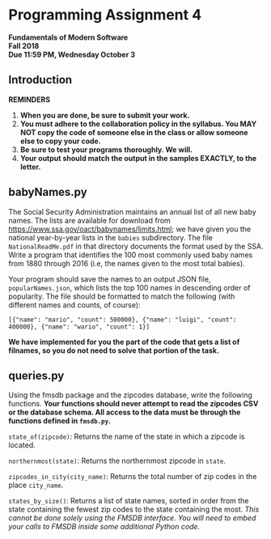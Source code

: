 Programming Assignment 4
================================

**Fundamentals of Modern Software**  
**Fall 2018**  
**Due 11:59 PM, Wednesday October 3**

Introduction
------------


**REMINDERS**

1. **When you are done, be sure to submit your work.**
2. **You must adhere to the collaboration policy in the syllabus. You MAY NOT copy the code of someone else in the class or allow someone else to copy your code.**
3. **Be sure to test your programs thoroughly. We will.**
4. **Your output should match the output in the samples EXACTLY, to the letter.**


babyNames.py
--------

The Social Security Administration maintains an annual list of all new baby names. The lists are available for download from <https://www.ssa.gov/oact/babynames/limits.html>; we have given you the national year-by-year lists in the `babies` subdirectory. The file `NationalReadMe.pdf` in that directory documents the format used by the SSA. Write a program that identifies the 100 most commonly used baby names from 1880 through 2016 (i.e, the names given to the most total babies). 

Your program should save the names to an output JSON file, `popularNames.json`, which lists the top 100 names in descending order of popularity.  The file should be formatted to match the following (with different names and counts, of course):

    [{"name": "mario", "count": 500000}, {"name": "luigi", "count": 400000}, {"name": "wario", "count": 1}]


**We have implemented for you the part of the code that gets a list of filnames, so you do not need to solve that portion of the task.**


queries.py
--------

Using the fmsdb package and the zipcodes database, write the following functions. **Your functions should never attempt to read the zipcodes CSV or the database schema. All access to the data must be through the functions defined in `fmsdb.py`.**

`state_of(zipcode)`: Returns the name of the state in which a zipcode is located.

`northernmost(state)`: Returns the northernmost zipcode in `state`.

`zipcodes_in_city(city_name)`: Returns the total number of zip codes in the place `city_name`.

`states_by_size()`: Returns a list of state names, sorted in order from the state containing the fewest zip codes to the state containing the most. _This cannot be done solely using the FMSDB interface. You will need to embed your calls to FMSDB inside some additional Python code._

